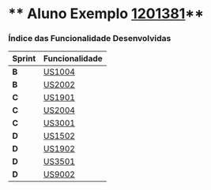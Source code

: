 ** Aluno Exemplo [1201381](./)** 
===============================


### Índice das Funcionalidade Desenvolvidas ###


| Sprint | Funcionalidade    |
|--------|-------------------|
| **B**  | [US1004](/US1004/) |
| **B**  | [US2002](/US2002/) |
| **C**  | [US1901](/US1901/) |
| **C**  | [US2004](/US2004/) |
| **C**  | [US3001](/US3001/) |
| **D**  | [US1502](/US1502/) |
| **D**  | [US1902](/US1902/) |
| **D**  | [US3501](/US3501/) |
| **D**  | [US9002](/US9002/) |
